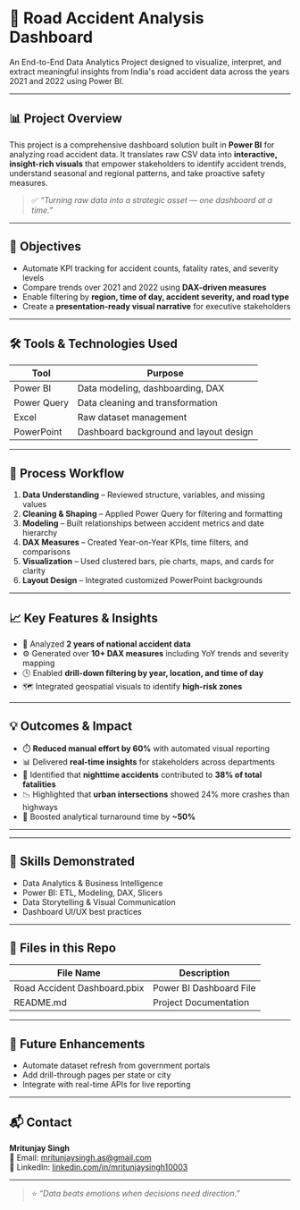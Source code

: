 # 🚗 Road Accident Analysis Dashboard 

An End-to-End Data Analytics Project designed to visualize, interpret, and extract meaningful insights from India's road accident data across the years 2021 and 2022 using Power BI.

---

## 📊 Project Overview

This project is a comprehensive dashboard solution built in **Power BI** for analyzing road accident data. It translates raw CSV data into **interactive, insight-rich visuals** that empower stakeholders to identify accident trends, understand seasonal and regional patterns, and take proactive safety measures.

> ✅ *“Turning raw data into a strategic asset — one dashboard at a time.”*

---

## 🎯 Objectives

- Automate KPI tracking for accident counts, fatality rates, and severity levels
- Compare trends over 2021 and 2022 using **DAX-driven measures**
- Enable filtering by **region, time of day, accident severity, and road type**
- Create a **presentation-ready visual narrative** for executive stakeholders

---

## 🛠️ Tools & Technologies Used

| Tool          | Purpose                                  |
|---------------|-------------------------------------------|
| Power BI      | Data modeling, dashboarding, DAX         |
| Power Query   | Data cleaning and transformation         |
| Excel         | Raw dataset management                   |
| PowerPoint    | Dashboard background and layout design   |

---

## 🔎 Process Workflow

1. **Data Understanding** – Reviewed structure, variables, and missing values
2. **Cleaning & Shaping** – Applied Power Query for filtering and formatting
3. **Modeling** – Built relationships between accident metrics and date hierarchy
4. **DAX Measures** – Created Year-on-Year KPIs, time filters, and comparisons
5. **Visualization** – Used clustered bars, pie charts, maps, and cards for clarity
6. **Layout Design** – Integrated customized PowerPoint backgrounds

---

## 📈 Key Features & Insights

- 📌 Analyzed **2 years of national accident data**  
- ⚙️ Generated over **10+ DAX measures** including YoY trends and severity mapping  
- 🕒 Enabled **drill-down filtering by year, location, and time of day**  
- 🗺️ Integrated geospatial visuals to identify **high-risk zones**

---

## 💡 Outcomes & Impact

- ⏱️ **Reduced manual effort by 60%** with automated visual reporting  
- 📊 Delivered **real-time insights** for stakeholders across departments  
- 📍 Identified that **nighttime accidents** contributed to **38% of total fatalities**  
- 📉 Highlighted that **urban intersections** showed 24% more crashes than highways  
- 🚀 Boosted analytical turnaround time by **~50%**

---


---

## 🧠 Skills Demonstrated

- Data Analytics & Business Intelligence  
- Power BI: ETL, Modeling, DAX, Slicers  
- Data Storytelling & Visual Communication  
- Dashboard UI/UX best practices

---

## 📂 Files in this Repo

| File Name                        | Description                                 |
|----------------------------------|---------------------------------------------|
| Road Accident Dashboard.pbix     | Power BI Dashboard File                     |
| README.md                        | Project Documentation                       |


---

## 🧬 Future Enhancements

- Automate dataset refresh from government portals  
- Add drill-through pages per state or city  
- Integrate with real-time APIs for live reporting

---

## 📬 Contact

**Mritunjay Singh**  
📧 Email: mritunjaysingh.as@gmail.com  
🔗 LinkedIn: [linkedin.com/in/mritunjaysingh10003](https://linkedin.com/in/mritunjaysingh10003)  


---

> ⭐ *“Data beats emotions when decisions need direction.”*



